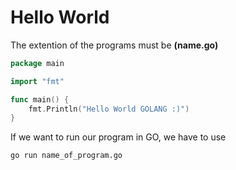 # Hello World

The extention of the programs must be **(name.go)**

```  GO
package main

import "fmt"

func main() {
	fmt.Println("Hello World GOLANG :)")
}
```

If we want to run our program in GO, we have to use 

``` Shell
go run name_of_program.go
```
